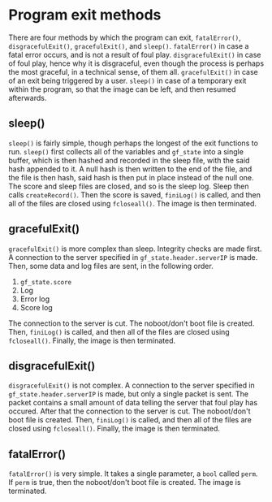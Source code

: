 # Program exit methods

There are four methods by which the program can exit, `fatalError()`, `disgracefulExit()`, `gracefulExit()`, and `sleep()`.
`fatalError()` in case a fatal error occurs, and is not a result of foul play.
`disgracefulExit()` in case of foul play, hence why it is disgraceful, even though the process is perhaps the most graceful, in a technical sense, of them all.
`gracefulExit()` in case of an exit being triggered by a user.
`sleep()` in case of a temporary exit within the program, so that the image can be left, and then resumed afterwards.

## sleep()

`sleep()` is fairly simple, though perhaps the longest of the exit functions to run.
`sleep()` first collects all of the variables and `gf_state` into a single buffer, which is then hashed and recorded in the sleep file, with the said hash appended to it.
A null hash is then written to the end of the file, and the file is then hash, said hash is then put in place instead of the null one.
The score and sleep files are closed, and so is the sleep log.
Sleep then calls `createRecord()`.
Then the score is saved, `finiLog()` is called, and then all of the files are closed using `fcloseall()`.
The image is then terminated.

## gracefulExit()

`gracefulExit()` is more complex than sleep.
Integrity checks are made first.
A connection to the server specified in `gf_state.header.serverIP` is made.
Then, some data and log files are sent, in the following order.

1. `gf_state.score`
2. Log
3. Error log
4. Score log

The connection to the server is cut.
The noboot/don't boot file is created.
Then, `finiLog()` is called, and then all of the files are closed using `fcloseall()`.
Finally, the image is then terminated.

## disgracefulExit()

`disgracefulExit()` is not complex.
A connection to the server specified in `gf_state.header.serverIP` is made, but only a single packet is sent.
The packet contains a small amount of data telling the server that foul play has occured.
After that the connection to the server is cut.
The noboot/don't boot file is created.
Then, `finiLog()` is called, and then all of the files are closed using `fcloseall()`.
Finally, the image is then terminated.

## fatalError()

`fatalError()` is very simple.
It takes a single parameter, a `bool` called `perm`.
If `perm` is true, then the noboot/don't boot file is created.
The image is terminated.
